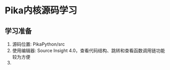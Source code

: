 # Pika内核源码学习

## 学习准备
1. 源码位置: PikaPython/src
2. 使用编辑器: Source Insight 4.0，查看代码结构、跳转和查看函数调用链功能较为方便
3. 